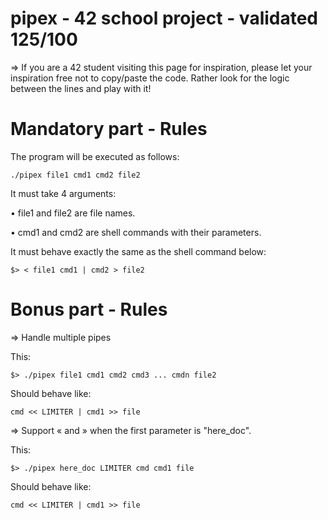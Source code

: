 # pipex - 42 school project - validated 125/100

=> If you are a 42 student visiting this page for inspiration, please let your inspiration free not to copy/paste the code. Rather look for the logic between the lines and play with it!

# Mandatory part - Rules

The program will be executed as follows:
```
./pipex file1 cmd1 cmd2 file2
```

It must take 4 arguments:

• file1 and file2 are file names.

• cmd1 and cmd2 are shell commands with their parameters.

It must behave exactly the same as the shell command below:

```
$> < file1 cmd1 | cmd2 > file2
```

# Bonus part - Rules

=> Handle multiple pipes

This:
```
$> ./pipex file1 cmd1 cmd2 cmd3 ... cmdn file2
```

Should behave like:
```
cmd << LIMITER | cmd1 >> file
```

=> Support « and » when the first parameter is "here_doc".

This:
```
$> ./pipex here_doc LIMITER cmd cmd1 file
```

Should behave like:
```
cmd << LIMITER | cmd1 >> file
```
